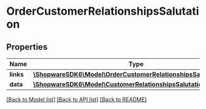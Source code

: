 # OrderCustomerRelationshipsSalutation

## Properties
Name | Type | Description | Notes
------------ | ------------- | ------------- | -------------
**links** | [**\ShopwareSDK6\Model\OrderCustomerRelationshipsSalutationLinks**](OrderCustomerRelationshipsSalutationLinks.md) |  | [optional] 
**data** | [**\ShopwareSDK6\Model\CustomerRelationshipsSalutationData**](CustomerRelationshipsSalutationData.md) |  | [optional] 

[[Back to Model list]](../../README.md#documentation-for-models) [[Back to API list]](../../README.md#documentation-for-api-endpoints) [[Back to README]](../../README.md)

